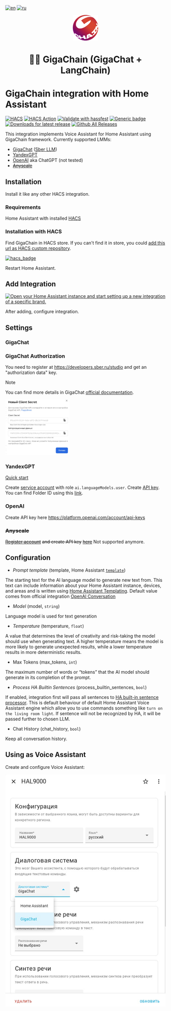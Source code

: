 [![en](https://img.shields.io/badge/lang-en-green.svg)](https://github.com/gritaro/gigachain/blob/main/README.md)
[![ru](https://img.shields.io/badge/lang-ru-red.svg)](https://github.com/gritaro/gigachain/blob/main/README-ru.md)
<br />
<div align="center">

  <a href="https://github.com/ai-forever/gigachain">
    <img src="https://raw.githubusercontent.com/gritaro/gigachain/main/static/logo.png" alt="Logo" width="80" height="80">
  </a>

  <h1 align="center">🦜️🔗 GigaChain (GigaChat + LangChain)</h1>
</div>

# GigaChain integration with Home Assistant
[![HACS](https://img.shields.io/badge/HACS-Default-orange.svg)](https://hacs.xyz)
[![HACS Action](https://github.com/gritaro/gigachain/actions/workflows/hacs.yaml/badge.svg)](https://github.com/gritaro/gigachain/actions/workflows/hacs.yaml)
[![Validate with hassfest](https://github.com/gritaro/gigachain/actions/workflows/hassfest.yaml/badge.svg)](https://github.com/gritaro/gigachain/actions/workflows/hassfest.yaml)
[![Generic badge](https://img.shields.io/github/v/release/gritaro/gigachain)](https://github.com/gritaro/gigachain)
[![Downloads for latest release](https://img.shields.io/github/downloads/gritaro/gigachain/latest/total)](https://github.com/gritaro/gigachain/releases/latest)
[![Github All Releases](https://img.shields.io/github/downloads/gritaro/gigachain/total)](https://github.com/gritaro/gigachain/releases)

This integration implements Voice Assistant for Home Assistant using GigaChain framework.
Currently supported LMMs:
* [GigaChat](#GigaChat) (<a href="https://developers.sber.ru/docs/ru/gigachat/overview">Sber LLM</a>)
* [YandexGPT](#YandexGPT)
* [OpenAI](#OpenAI) aka ChatGPT (not tested)
* [~~Anyscale~~](#Anyscale)

## Installation
Install it like any other HACS integration.

### Requirements
Home Assistant with installed [HACS](https://hacs.xyz/)

### Installation with HACS
Find GigaChain in HACS store. If you can't find it in store, you could [add this url as HACS custom repository](https://hacs.xyz/docs/faq/custom_repositories).

[![hacs_badge](https://img.shields.io/badge/HACS-Custom-41BDF5.svg?style=for-the-badge)](https://github.com/gritaro/gigachain)

Restart Home Assistant.

## Add Integration

[![Open your Home Assistant instance and start setting up a new integration of a specific brand.](https://my.home-assistant.io/badges/brand.svg)](https://my.home-assistant.io/redirect/brand/?brand=+GigaChain)


After adding, configure integration.

## Settings
### GigaChat
### GigaChat Authorization
You need to register at https://developers.sber.ru/studio and get an "authorization data" key.

> [!NOTE]
> You can find more details in GigaChat  [official documentation](https://developers.sber.ru/docs/en/gigachat/api/integration).
> 

<img src="https://raw.githubusercontent.com/gritaro/gigachain/main/static/auth_data.jpeg" alt="Authorization data" width="40%">

### YandexGPT
<a href="https://cloud.yandex.ru/en/docs/yandexgpt/quickstart">Quick start</a>

Create <a href="https://cloud.yandex.com/en/docs/iam/operations/sa/create">service account</a> with role `ai.languageModels.user`.
Create <a href="https://cloud.yandex.com/en/docs/iam/operations/api-key/create">API key</a>.
You can find Folder ID using this <a href="https://console.cloud.yandex.com/folders">link</a>.

### OpenAI
Create API key here https://platform.openai.com/account/api-keys

### ~~Anyscale~~
[~~Register account~~](https://app.endpoints.anyscale.com/welcome) ~~and create API key~~ [~~here~~](https://app.endpoints.anyscale.com/credentials)
Not supported anymore.

## Configuration

* _Prompt template_ (template, Home Assistant <a href=https://www.home-assistant.io/docs/configuration/templating/>`template`</a>)

The starting text for the AI language model to generate new text from. 
This text can include information about your Home Assistant instance, devices, and areas and is written using [Home Assistant Templating](https://www.home-assistant.io/docs/configuration/templating/).
Default value comes from official integration <a href="https://github.com/home-assistant/core/blob/dev/homeassistant/components/openai_conversation/const.py#L5">OpenAI Conversation</a>

* _Model_ (model, `string`)

Language model is used for text generation

* _Temperature_ (temperature, `float`)

A value that determines the level of creativity and risk-taking the model should use when generating text. 
A higher temperature means the model is more likely to generate unexpected results, while a lower temperature results in more deterministic results.
 
* Max Tokens (max_tokens, `int`)

The maximum number of words or “tokens” that the AI model should generate in its completion of the prompt.

* _Process HA Builtin Sentences_ (process_builtin_sentences, `bool`)

If enabled, integration first will pass all sentences to [HA built-in sentence processor](https://www.home-assistant.io/voice_control/builtin_sentences).
This is default behaviour of default Home Assistant Voice Assistant engine which allow you to use commands something like `turn on the living room light`.
If sentence will not be recognized by HA, it will be passed further to chosen LLM.

* Chat History (chat_history, `bool`)

Keep all conversation history. 


## Using as Voice Assistant
Create and configure Voice Assistant:

<img src="https://raw.githubusercontent.com/gritaro/gigachain/main/static/voice-assistant.jpeg" alt="Voice Assistant">
